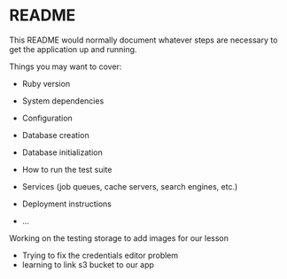 # README

This README would normally document whatever steps are necessary to get the
application up and running.

Things you may want to cover:

* Ruby version

* System dependencies

* Configuration

* Database creation

* Database initialization

* How to run the test suite



* Services (job queues, cache servers, search engines, etc.)

* Deployment instructions

* ...


Working on the testing storage to add images for our lesson
* Trying to fix the credentials editor problem
* learning to link s3 bucket to our app
